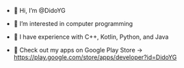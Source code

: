 - 👋 Hi, I’m @DidoYG
  
- 👀 I’m interested in computer programming
  
- 🌱 I have experience with C++, Kotlin, Python, and Java

- 📱 Check out my apps on Google Play Store -> https://play.google.com/store/apps/developer?id=DidoYG

<!---
DidoYG/DidoYG is a ✨ special ✨ repository because its `README.md` (this file) appears on your GitHub profile.
You can click the Preview link to take a look at your changes.
--->
